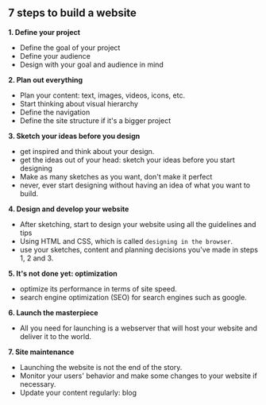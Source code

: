 ## 7 steps to build a website

**1. Define your project**

-  Define the goal of your project
-   Define your audience
- Design with your goal and audience in mind
  

**2. Plan out everything**

-   Plan your content: text, images, videos, icons, etc.
- Start thinking about visual hierarchy
- Define the navigation
- Define the site structure if it's a bigger project

**3. Sketch your ideas before you design**

-   get inspired and think about your design.
-   get the ideas out of your head: sketch your ideas before you start designing
-  Make as many sketches as you want, don't make it perfect
-   never, ever start designing without having an idea of what you want to build.   

**4. Design and develop your website**

-   After sketching, start to design your website using all the guidelines and tips 
-   Using HTML and CSS, which is called `designing in the browser`. 
-  use your sketches, content and planning decisions you've made in steps 1, 2 and 3.

  
**5. It's not done yet: optimization**

-   optimize its performance in terms of site speed.
-   search engine optimization (SEO) for search engines such as google.

  

**6. Launch the masterpiece**

-   All you need for launching is a webserver that will host your website and deliver it to the world.

  

**7. Site maintenance**

-   Launching the website is not the end of the story.
-   Monitor your users' behavior and make some changes to your website if necessary.
-   Update your content regularly: blog